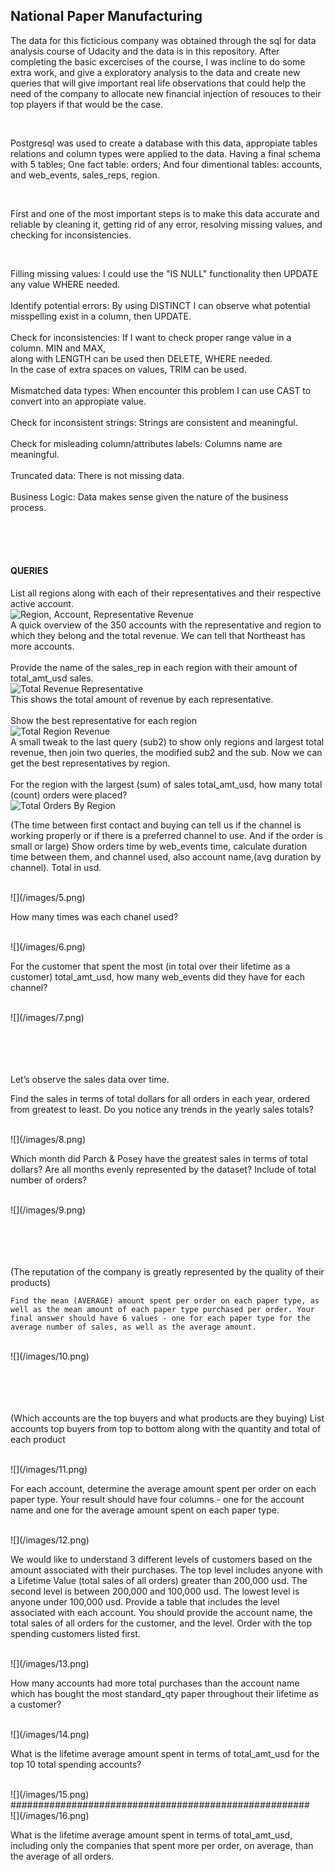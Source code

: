 ## National Paper Manufacturing
The data for this ficticious company was obtained through the sql for data analysis course of Udacity and the data is in this repository. After completing the basic excercises of the course, I was incline to do some extra work, and give a exploratory analysis to the data and create new queries that will give important real life observations that could help the need of the company to allocate new financial injection of resouces to their top players if that would be the case.

<br>

Postgresql was used to create a database with this data, appropiate tables relations and column types were applied to the data. Having a final schema with 5 tables; One fact table: orders; And four dimentional tables: accounts, and  web_events, sales_reps, region.

<br>

First and one of the most important steps is to make this data accurate and reliable by cleaning it, getting rid of any error, resolving missing values, and checking for inconsistencies.

<br>

Filling missing values: I could use the "IS NULL" functionality then UPDATE any value WHERE needed. <br>
<br>
Identify potential errors: By using DISTINCT I can observe what potential misspelling exist in a column, then UPDATE. <br>
<br>
Check for inconsistencies: If I want to check proper range value in a column. MIN and MAX, <br>
                            along with LENGTH can be used then DELETE, WHERE needed.  <br>
                            In the case of extra spaces on values, TRIM can be used. <br>
<br>
Mismatched data types: When encounter this problem I can use CAST to convert into an appropiate value. <br>
<br>
Check for inconsistent strings: Strings are consistent and meaningful. <br>
<br>
Check for misleading column/attributes labels: Columns name are meaningful. <br>
<br>
Truncated data: There is not missing data. <br>
<br>
Business Logic: Data makes sense given the nature of the business process. <br>


<br>
<br>
<br>




#### QUERIES
List all regions along with each of their representatives and their respective active account.
<br>
![Region, Account, Representative Revenue](/images/1.png)
<br>
A quick overview of the 350 accounts with the representative and region to which they belong and the total revenue. We can tell that Northeast has more accounts.
<br>
<br>
Provide the name of the sales_rep in each region with their amount of total_amt_usd sales.
<br>
![Total Revenue Representative](/images/2.png)
<br>
This shows the total amount of revenue by each representative.
<br>
<br>
Show the best representative for each region
<br>
![Total Region Revenue](/images/3.png)
<br>
A small tweak to the last query (sub2) to show only regions and largest total revenue, then join two queries, the modified sub2 and the sub. Now we can get the best representatives by region.
<br>
<br>
For the region with the largest (sum) of sales total_amt_usd, how many total (count) orders were placed?
<br>
![Total Orders By Region](/images/4.png)
<br>





(The time between first contact and buying can tell us if the channel is working properly or if there is a preferred channel to use. And if the order is small or large)
Show orders time by web_events time, calculate duration time between them, and channel used, also account name,(avg duration by channel). Total in usd.

<br>
![](/images/5.png)
<br>

How many times was each chanel used?


<br>
![](/images/6.png)
<br>


For the customer that spent the most (in total over their lifetime as a customer) total_amt_usd, how many web_events did they have for each channel?


<br>
![](/images/7.png)
<br>






<br>
<br>
<br>
<br>



Let’s observe the sales data over time.


Find the sales in terms of total dollars for all orders in each year, ordered from greatest to least. Do you notice any trends in the yearly sales totals?


<br>
![](/images/8.png)
<br>



Which month did Parch & Posey have the greatest sales in terms of total dollars? Are all months evenly represented by the dataset? Include of total number of orders?




<br>
![](/images/9.png)
<br>



<br>
<br>
<br>
<br>






(The reputation of the company is greatly represented by the quality of their products)

	Find the mean (AVERAGE) amount spent per order on each paper type, as well as the mean amount of each paper type purchased per order. Your final answer should have 6 values - one for each paper type for the average number of sales, as well as the average amount.


<br>
![](/images/10.png)
<br>



<br>
<br>
<br>
<br>







(Which accounts are the top buyers and what products are they buying)
List accounts top buyers from top to bottom along with the quantity and total of each product


<br>
![](/images/11.png)
<br>




For each account, determine the average amount spent per order on each paper type. Your result should have four columns - one for the account name and one for the average amount spent on each paper type.



<br>
![](/images/12.png)
<br>





We would like to understand 3 different levels of customers based on the amount associated with their purchases. The top level includes anyone with a Lifetime Value (total sales of all orders) greater than 200,000 usd. The second level is between 200,000 and 100,000 usd. The lowest level is anyone under 100,000 usd. Provide a table that includes the level associated with each account. You should provide the account name, the total sales of all orders for the customer, and the level. Order with the top spending customers listed first.




<br>
![](/images/13.png)
<br>






How many accounts had more total purchases than the account name which has bought the most standard_qty paper throughout their lifetime as a customer?

<br>
![](/images/14.png)
<br>




What is the lifetime average amount spent in terms of total_amt_usd for the top 10 total spending accounts?


<br>
![](/images/15.png)
<br>
######################################################


<br>
![](/images/16.png)
<br>






What is the lifetime average amount spent in terms of total_amt_usd, including only the companies that spent more per order, on average, than the average of all orders.




